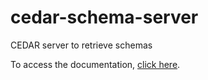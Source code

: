 # cedar-schema-server

CEDAR server to retrieve schemas

To access the documentation, [click here](https://github.com/metadatacenter/cedar-docs/wiki).
